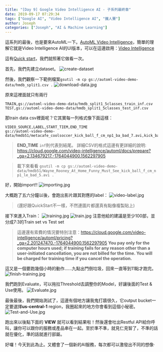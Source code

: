 ```yaml
---
title: "[Day 9] Google Video Intelligence AI - 子系列最終章"
date: 2019-09-17 07:29:34
tags: ["Google AI", "Video Intelligence AI", "鐵人賽"]
author: Joseph
categories: ["Joseph", "AI & Machine Learning"]
---
```

這系列的最後，也是要來AutoML一下。[AutoML Video Intelligence](https://cloud.google.com/video-intelligence/automl)，簡單的理解它就是Video Intelligence AI的UI版本，可以在這邊啟用：[Video Intelligence](https://console.cloud.google.com/video-intelligence/dashboard)

這有[Quick start](https://cloud.google.com/video-intelligence/automl/docs/quickstart-console)，我們就照著它做看一次。

首先，我們先建立dataset。
![create-dataset](create-dataset.jpg)
<!-- more -->

然後，我們觀察一下範例檔案`gsutil -m cp gs://automl-video-demo-data/hmdb_split1.csv .`
![download-data.jpg](download-data.jpg)

原來這裡面就只有兩行
```shell
TRAIN,gs://automl-video-demo-data/hmdb_split1_5classes_train_inf.csv
TEST,gs://automl-video-demo-data/hmdb_split1_5classes_test_inf.csv
```

那train data csv裡面呢？它其實每一列格式像下面這樣：
```shell
VIDEO_SOURCE,LABEL,START_TIEM,END_TIME
gs://automl-video-demo-data/hmdb51/metacafe_coolsoccer_kick_ball_f_cm_np1_ba_bad_7.avi,kick_ball,0.0,inf
```
> **END_TIME** `inf`則代表到結尾。
> 詳細CSV的格式這邊有更詳細的說明: https://cloud.google.com/video-intelligence/automl/docs/prepare?_ga=2.134679217.-1764044900.1562297905

> 載下來看看 `gsutil -m cp gs://automl-video-demo-data/hmdb51/Wayne_Rooney_At_Home_Funny_Must_See_kick_ball_f_cm_np1_le_bad_5.avi .`

好，開始import!!
![importing.jpg](importing.jpg)

大概跑了五六分鐘以後，會跑出影片跟其對應的label：
![video-label.jpg](video-label.jpg)
> (還好跟QuickStart不一樣，不然連圖片都還真有點像複製貼上)

接下來進入Train：
![training.jpg](training.jpg)
![train.jpg](train.jpg)
注意他給的建議是至少100部，並分成7:3的Train set vs Test set
> 這邊還有索費的情況要特別注意：https://cloud.google.com/video-intelligence/automl/pricing?_ga=2.201247470.-1764044900.1562297905
> **You pay only for the computer hours used; if training fails for any reason other than a user-initiated cancellation, you are not billed for the time. You will be charged for training time if you cancel the operation.**


這又是一個要跑幾個小時的動作......九點出門倒垃圾，回來一直等到11點才跑完。
![finish-training.jpg](finish-training.jpg)

我們跑到Evaluate，可以拖拉Threshold去調整你的Model，好讓後面的Test & Use使用。
![Evaluate.jpg](Evaluate.jpg)

最後最後，我們開始測試了，這邊有個地方讓我鬼打牆很久，它output bucket一定要選擇**us-central-1** region，我圈起來的地方你會看到這個小秘密。
![Test-and-Use.jpg](Test-and-Use.jpg)

跑出來以後點下面的 **VIEW** 就可以看到結果啦！然後還會吐出Restful API給你呼叫，讓你可以跟你的服務或產品串在一起。至於準不準，就見仁見智了，不準的話就在優化，準的話就進行部屬。

好囉！今天到此為止。又體會了一個新的AI服務，每次都可以激發出不同的想像‧
